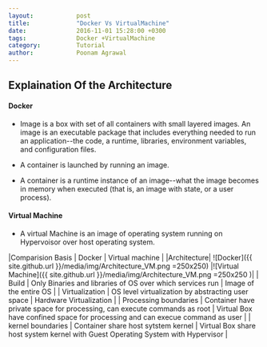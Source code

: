 ```yaml
---
layout:            post
title:             "Docker Vs VirtualMachine"
date:              2016-11-01 15:28:00 +0300
tags:              Docker +VirtualMachine
category:          Tutorial
author:            Poonam Agrawal
---
```

## Explaination Of the Architecture

#### Docker
- Image is a box with set of all containers with small layered images. An image is an executable package that includes everything needed to run an application--the code, a runtime, libraries, environment variables, and configuration files. 

- A container is launched by running an image. 

- A container is a runtime instance of an image--what the image becomes in memory when executed (that is, an image with state, or a user process).

#### Virtual Machine
- A virtual Machine is an image of operating system running on Hypervoisor over host operating system.


|Comparision Basis | Docker | Virtual machine |
|Architecture| ![Docker]({{ site.github.url }}/media/img/Architecture_VM.png   =250x250) |![Virtual Machine]({{ site.github.url }}/media/img/Architecture_VM.png =250x250 )|
| Build   | Only Binaries and libraries of OS over which services run | Image of the entire OS    |
|  Virtualization  |  OS level virtualization by abstracting user space       | Hardware Virtualization    |
| Processing boundaries   | Container have private space for processing, can execute commands as root   |  Virtual Box have confined space for processing and can execue command as user   |
| kernel boundaries   | Container share host sytstem kernel   |  Virtual Box share host system kernel with Guest Operating System with Hypervisor   |







